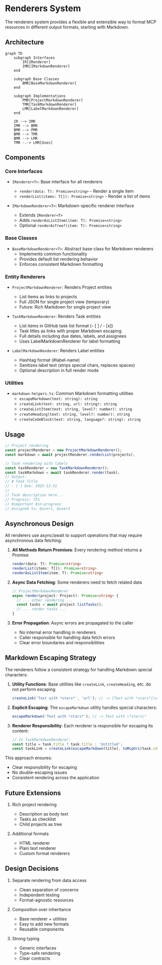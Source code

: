 # Renderers System

The renderers system provides a flexible and extensible way to format MCP resources in different output formats, starting with Markdown.

## Architecture

```mermaid
graph TD
    subgraph Interfaces
        IR[IRenderer]
        IMR[IMarkdownRenderer]
    end

    subgraph Base Classes
        BMR[BaseMarkdownRenderer]
    end

    subgraph Implementations
        PMR[ProjectMarkdownRenderer]
        TMR[TaskMarkdownRenderer]
        LMR[LabelMarkdownRenderer]
    end

    IR --> IMR
    IMR --> BMR
    BMR --> PMR
    BMR --> TMR
    BMR --> LMR
    TMR -.-> LMR[Uses]
```

## Components

### Core Interfaces

- `IRenderer<T>`: Base interface for all renderers

  - `render(data: T): Promise<string>` - Render a single item
  - `renderList(items: T[]): Promise<string>` - Render a list of items

- `IMarkdownRenderer<T>`: Markdown-specific renderer interface
  - Extends `IRenderer<T>`
  - Adds `renderAsListItem(item: T): Promise<string>`
  - Optional `renderAsTree?(item: T): Promise<string>`

### Base Classes

- `BaseMarkdownRenderer<T>`: Abstract base class for Markdown renderers
  - Implements common functionality
  - Provides default list rendering behavior
  - Enforces consistent Markdown formatting

### Entity Renderers

- `ProjectMarkdownRenderer`: Renders Project entities

  - List items as links to projects
  - Full JSON for single project view (temporary)
  - Future: Rich Markdown for single project view

- `TaskMarkdownRenderer`: Renders Task entities

  - List items in GitHub task list format (- [ ] / - [x])
  - Task titles as links with proper Markdown escaping
  - Full details including due dates, labels, and assignees
  - Uses LabelMarkdownRenderer for label formatting

- `LabelMarkdownRenderer`: Renders Label entities
  - Hashtag format (#label-name)
  - Sanitizes label text (strips special chars, replaces spaces)
  - Optional description in full render mode

### Utilities

- `markdown-helpers.ts`: Common Markdown formatting utilities
  - `escapeMarkdown(text: string): string`
  - `createLink(text: string, url: string): string`
  - `createListItem(text: string, level?: number): string`
  - `createHeading(text: string, level?: number): string`
  - `createCodeBlock(text: string, language?: string): string`

## Usage

```typescript
// Project rendering
const projectRenderer = new ProjectMarkdownRenderer();
const markdown = await projectRenderer.renderList(projects);

// Task rendering with labels
const taskRenderer = new TaskMarkdownRenderer();
const taskMarkdown = await taskRenderer.render(task);
// Output:
// # Task Title
// - [ ] Due: 2025-12-31
//
// Task description here...
// Progress: 75%
// #important #in-progress
// Assigned to: @user1, @user2
```

## Asynchronous Design

All renderers use async/await to support operations that may require asynchronous data fetching:

1. **All Methods Return Promises**: Every rendering method returns a Promise

   ```typescript
   render(data: T): Promise<string>
   renderList(items: T[]): Promise<string>
   renderAsListItem(item: T): Promise<string>
   ```

2. **Async Data Fetching**: Some renderers need to fetch related data

   ```typescript
   // ProjectMarkdownRenderer
   async render(project: Project): Promise<string> {
     // ... other rendering ...
     const tasks = await project.listTasks();
     // ... render tasks ...
   }
   ```

3. **Error Propagation**: Async errors are propagated to the caller
   - No internal error handling in renderers
   - Caller responsible for handling data fetch errors
   - Clear error boundaries and responsibilities

## Markdown Escaping Strategy

The renderers follow a consistent strategy for handling Markdown special characters:

1. **Utility Functions**: Base utilities like `createLink`, `createHeading`, etc. do not perform escaping

   ```typescript
   createLink('Text with *stars*', 'url'); // -> [Text with *stars*](url)
   ```

2. **Explicit Escaping**: The `escapeMarkdown` utility handles special characters:

   ```typescript
   escapeMarkdown('Text with *stars*'); // -> Text with \*stars\*
   ```

3. **Renderer Responsibility**: Each renderer is responsible for escaping its content:
   ```typescript
   // In TaskMarkdownRenderer:
   const title = task.title ? task.title : 'Untitled';
   const taskLink = createLink(escapeMarkdown(title), toMcpUri(task.id));
   ```

This approach ensures:

- Clear responsibility for escaping
- No double-escaping issues
- Consistent rendering across the application

## Future Extensions

1. Rich project rendering

   - Description as body text
   - Tasks as checklist
   - Child projects as tree

2. Additional formats
   - HTML renderer
   - Plain text renderer
   - Custom format renderers

## Design Decisions

1. Separate rendering from data access

   - Clean separation of concerns
   - Independent testing
   - Format-agnostic resources

2. Composition over inheritance

   - Base renderer + utilities
   - Easy to add new formats
   - Reusable components

3. Strong typing
   - Generic interfaces
   - Type-safe rendering
   - Clear contracts

